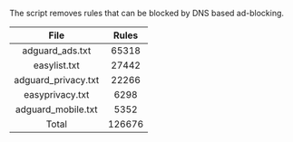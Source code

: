 The script removes rules that can be blocked by DNS based ad-blocking.


| File | Rules |
|:----:|:-----:|
| adguard_ads.txt | 65318 |
| easylist.txt | 27442 |
| adguard_privacy.txt | 22266 |
| easyprivacy.txt | 6298 |
| adguard_mobile.txt | 5352 |
| Total | 126676 |